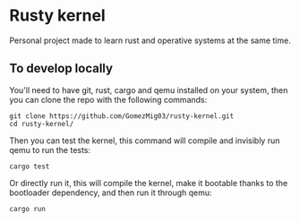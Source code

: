 # Rusty kernel
Personal project made to learn rust and operative systems at the same time.

## To develop locally
You'll need to have git, rust, cargo and qemu installed on your system, then you can clone the repo with the following commands:
```
git clone https://github.com/GomezMig03/rusty-kernel.git
cd rusty-kernel/
```
Then you can test the kernel, this command will compile and invisibly run qemu to run the tests:
```
cargo test
```

Or directly run it, this will compile the kernel, make it bootable thanks to the bootloader dependency, and then run it through qemu:
```
cargo run
```